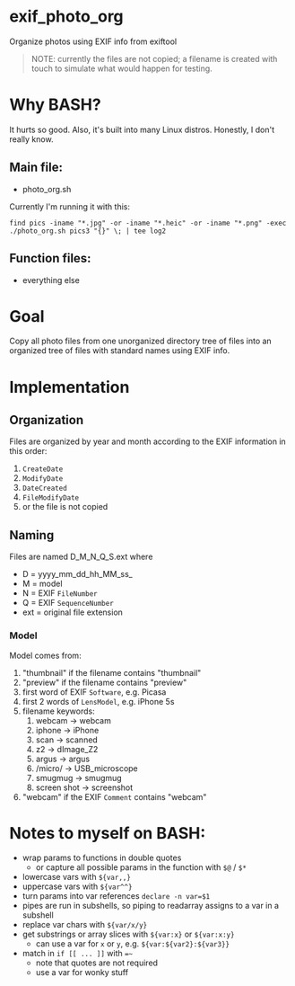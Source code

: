 # exif_photo_org
Organize photos using EXIF info from exiftool

> NOTE: currently the files are not copied; a filename is created with
> touch to simulate what would happen for testing.

# Why BASH?

It hurts so good.
Also, it's built into many Linux distros.
Honestly, I don't really know.

## Main file:
- photo_org.sh

Currently I'm running it with this:
```
find pics -iname "*.jpg" -or -iname "*.heic" -or -iname "*.png" -exec ./photo_org.sh pics3 "{}" \; | tee log2
```
## Function files:
- everything else

# Goal
Copy all photo files from one unorganized directory tree of files into
an organized tree of files with standard names using EXIF info.

# Implementation

## Organization
Files are organized by year and month according to the EXIF information
in this order:
1) `CreateDate`
2) `ModifyDate`
3) `DateCreated`
4) `FileModifyDate`
5) or the file is not copied

## Naming
Files are named D_M_N_Q_S.ext where
- D = yyyy_mm_dd_hh_MM_ss_
- M = model
- N = EXIF `FileNumber`
- Q = EXIF `SequenceNumber`
- ext = original file extension

### Model
Model comes from:
1) "thumbnail" if the filename contains "thumbnail"
2) "preview" if the filename contains "preview"
3) first word of EXIF `Software`, e.g. Picasa
4) first 2 words of `LensModel`, e.g. iPhone 5s
5) filename keywords:
    1) webcam      -> webcam
    2) iphone      -> iPhone
    3) scan        -> scanned
    4) z2          -> dImage_Z2
    5) argus       -> argus
    6) /micro/     -> USB_microscope
    7) smugmug     -> smugmug
    8) screen shot -> screenshot
6) "webcam" if the EXIF `Comment` contains "webcam"

# Notes to myself on BASH:
- wrap params to functions in double quotes
  - or capture all possible params in the function with `$@` / `$*`
- lowercase vars with `${var,,}`
- uppercase vars with `${var^^}`
- turn params into var references `declare -n var=$1`
- pipes are run in subshells, so piping to readarray assigns to a var in
  a subshell
- replace var chars with `${var/x/y}`
- get substrings or array slices with `${var:x}` or `${var:x:y}`
  - can use a var for `x` or `y`, e.g. `${var:${var2}:${var3}}`
- match in `if [[ ... ]]` with `=~`
  - note that quotes are not required
  - use a var for wonky stuff
